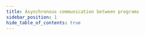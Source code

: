 ```yaml
---
title: Asynchronous communication between programs
sidebar_position: 1
hide_table_of_contents: true
---
```


